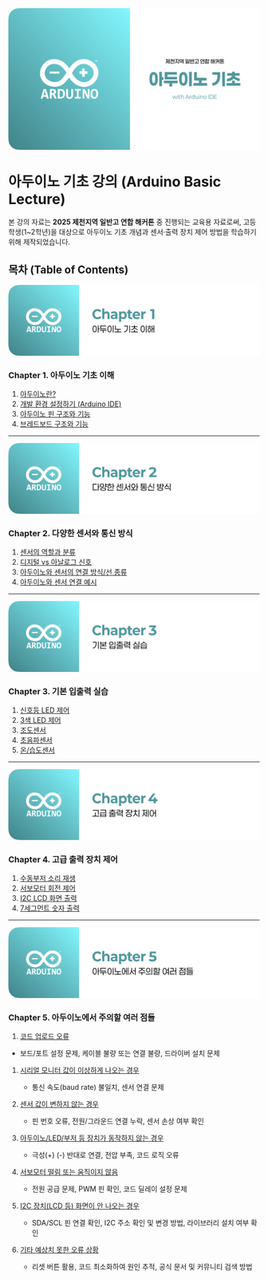 <img src="thumbnail.png" />

# 아두이노 기초 강의 (Arduino Basic Lecture)

본 강의 자료는 **2025 제천지역 일반고 연합 해커톤** 중 진행되는 교육용 자료로써, 고등학생(1~2학년)을 대상으로 아두이노 기초 개념과 센서·출력 장치 제어 방법을 학습하기 위해 제작되었습니다.

## 목차 (Table of Contents)

<img src="chapter-1-basic/header.png" />

### **Chapter 1. 아두이노 기초 이해**

1. [아두이노란?](chapter-1-basic/01-What-is-Arduino.md)
2. [개발 환경 설정하기 (Arduino IDE)](chapter-1-basic/02-Setup-Arduino-IDE.md)
3. [아두이노 핀 구조와 기능](chapter-1-basic/03-Arduino-Pin-Structure.md)
4. [브레드보드 구조와 기능](chapter-1-basic/04-Breadboard-Architecture)

---

<img src="chapter-2-sensor/header.png" />

### **Chapter 2. 다양한 센서와 통신 방식**

1. [센서의 역할과 분류](chapter-2-sensor/01-Types-of-Sensors.md)
2. [디지털 vs 아날로그 신호](chapter-2-sensor/02-Digital-vs-Analog.md)
3. [아두이노와 센서의 연결 방식/선 종류](chapter-2-sensor/03-Arduino-Sensor-Wiring.md)
4. [아두이노와 센서 연결 예시](chapter-2-sensor/04-Connection-Examples.md)

---

<img src="chapter-3-io/header.png" />

### **Chapter 3. 기본 입출력 실습**

1. [신호등 LED 제어](chapter-3-io/01-Traffic-LED.md)
2. [3색 LED 제어](chapter-3-io/02-Output-LED.md)
3. [조도센서](chapter-3-io/03-Illumination-Sensor.md)
4. [초음파센서](chapter-3-io/04-Ultrasonic-Sensor.md)
5. [온/습도센서](chapter-3-io/05-Temperature-Humidity-Sensor.md)

---

<img src="chapter-4-control/header.png" />

### **Chapter 4. 고급 출력 장치 제어**

1. [수동부저 소리 재생](chapter-4-control/01-Analog-Input-Sensor.md)
2. [서보모터 회전 제어](chapter-4-control/02-Servo-Motor.md)
3. [I2C LCD 화면 출력](chapter-4-control/03-I2C-LCD.md)
4. [7세그먼트 숫자 출력](chapter-4-control/04-Seven-Segment.md)

---

<img src="chapter-05-errors/header.png" />

### **Chapter 5. 아두이노에서 주의할 여러 점들**

1. [코드 업로드 오류](chapter-05-errors/01-Upload-Error.md)

- 보드/포트 설정 문제, 케이블 불량 또는 연결 불량, 드라이버 설치 문제

1. [시리얼 모니터 값이 이상하게 나오는 경우](chapter-05-errors/02-Serial-Monitor-Issue.md)

   - 통신 속도(baud rate) 불일치, 센서 연결 문제

2. [센서 값이 변하지 않는 경우](chapter-05-errors/03-Sensor-Value-Issue.md)

   - 핀 번호 오류, 전원/그라운드 연결 누락, 센서 손상 여부 확인

3. [아두이노/LED/부저 등 장치가 동작하지 않는 경우](chapter-05-errors/04-Device-Issue.md)

   - 극성(+) (-) 반대로 연결, 전압 부족, 코드 로직 오류

4. [서보모터 떨림 또는 움직이지 않음](chapter-05-errors/05-Servo-Motor-Issue.md)

   - 전원 공급 문제, PWM 핀 확인, 코드 딜레이 설정 문제

5. [I2C 장치(LCD 등) 화면이 안 나오는 경우](chapter-05-errors/06-I2C-Device-Issue.md)

   - SDA/SCL 핀 연결 확인, I2C 주소 확인 및 변경 방법, 라이브러리 설치 여부 확인

6. [기타 예상치 못한 오류 상황](chapter-05-errors/07-Misc-Error.md)
   - 리셋 버튼 활용, 코드 최소화하여 원인 추적, 공식 문서 및 커뮤니티 검색 방법
